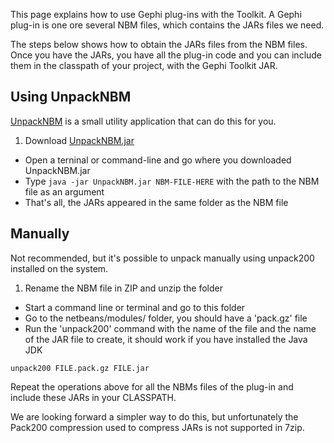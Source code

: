 This page explains how to use Gephi plug-ins with the Toolkit. A Gephi plug-in is one ore several NBM files, which contains the JARs files we need.

The steps below shows how to obtain the JARs files from the NBM files. Once you have the JARs, you have all the plug-in code and you can include them in the classpath of your project, with the Gephi Toolkit JAR.

## Using UnpackNBM

[UnpackNBM](https://github.com/mbastian/UnpackNBM) is a small utility application that can do this for you.

1. Download [UnpackNBM.jar](https://github.com/mbastian/UnpackNBM/raw/master/0.2/UnpackNBM.jar)
- Open a terninal or command-line and go where you downloaded UnpackNBM.jar
- Type `java -jar UnpackNBM.jar NBM-FILE-HERE` with the path to the NBM file as an argument
- That's all, the JARs appeared in the same folder as the NBM file

## Manually

Not recommended, but it's possible to unpack manually using unpack200 installed on the system.

1. Rename the NBM file in ZIP and unzip the folder
- Start a command line or terminal and go to this folder
- Go to the netbeans/modules/ folder, you should have a 'pack.gz' file
- Run the 'unpack200' command with the name of the file and the name of the JAR file to create, it should work if you have installed the Java JDK

``unpack200 FILE.pack.gz FILE.jar``

Repeat the operations above for all the NBMs files of the plug-in and include these JARs in your CLASSPATH.

We are looking forward a simpler way to do this, but unfortunately the Pack200 compression used to compress JARs is not supported in 7zip.